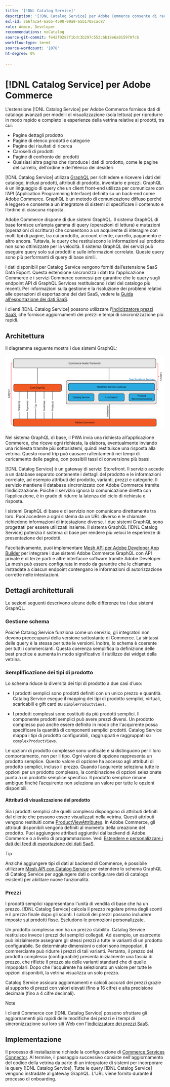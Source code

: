 ```yaml
---
title: '[!DNL Catalog Service]'
description: '[!DNL Catalog Service] per Adobe Commerce consente di recuperare i contenuti delle pagine di visualizzazione dei prodotti e delle pagine dell''elenco dei prodotti in modo molto più rapido rispetto alle query native di Adobe Commerce GraphQL.'
exl-id: 266faca4-6a65-4590-99a9-65b1705cac87
role: Admin, Developer
recommendations: noCatalog
source-git-commit: fe42f9287f1bdc3b297c553cbb18e6a015970fcb
workflow-type: tm+mt
source-wordcount: '1078'
ht-degree: 0%

---
```



# [!DNL Catalog Service] per Adobe Commerce

L&#39;estensione [!DNL Catalog Service] per Adobe Commerce fornisce dati di catalogo avanzati per modelli di visualizzazione (sola lettura) per riprodurre in modo rapido e completo le esperienze della vetrina relative ai prodotti, tra cui:

* Pagine dettagli prodotto
* Pagine di elenco prodotti e categorie
* Pagine dei risultati di ricerca
* Caroselli di prodotti
* Pagine di confronto dei prodotti
* Qualsiasi altra pagina che riproduce i dati di prodotto, come le pagine del carrello, dell’ordine e dell’elenco dei desideri

[!DNL Catalog Service] utilizza [GraphQL](https://graphql.org/) per richiedere e ricevere i dati del catalogo, inclusi prodotti, attributi di prodotto, inventario e prezzi. GraphQL è un linguaggio di query che un client front-end utilizza per comunicare con l’API (Application Programming Interface) definita su un back-end come Adobe Commerce. GraphQL è un metodo di comunicazione diffuso perché è leggero e consente a un integratore di sistemi di specificare il contenuto e l’ordine di ciascuna risposta.

Adobe Commerce dispone di due sistemi GraphQL. Il sistema GraphQL di base fornisce un’ampia gamma di query (operazioni di lettura) e mutazioni (operazioni di scrittura) che consentono a un acquirente di interagire con molti tipi di pagine, tra cui prodotto, account cliente, carrello, pagamento e altro ancora. Tuttavia, le query che restituiscono le informazioni sul prodotto non sono ottimizzate per la velocità. Il sistema GraphQL dei servizi può eseguire query solo sui prodotti e sulle informazioni correlate. Queste query sono più performanti di query di base simili.

I dati disponibili per Catalog Service vengono forniti dall’estensione SaaS Data Export. Questa estensione sincronizza i dati tra l’applicazione Commerce e i servizi Commerce connessi per garantire che le query sugli endpoint API di GraphQL Services restituiscano i dati del catalogo più recenti. Per informazioni sulla gestione e la risoluzione dei problemi relativi alle operazioni di esportazione dei dati SaaS, vedere la [Guida all&#39;esportazione dei dati SaaS](../data-export/overview.md).

I clienti [!DNL Catalog Service] possono utilizzare l&#39;[Indicizzatore prezzi SaaS](../price-index/price-indexing.md), che fornisce aggiornamenti dei prezzi e tempi di sincronizzazione più rapidi.

## Architettura

Il diagramma seguente mostra i due sistemi GraphQL:

![Diagramma dell&#39;architettura del catalogo](assets/catalog-service-architecture.png)

Nel sistema GraphQL di base, il PWA invia una richiesta all’applicazione Commerce, che riceve ogni richiesta, la elabora, eventualmente inviando una richiesta tramite più sottosistemi, quindi restituisce una risposta alla vetrina. Questo round trip può causare rallentamenti nei tempi di caricamento delle pagine, con possibili tassi di conversione più bassi.

[!DNL Catalog Service] è un gateway di servizi Storefront. Il servizio accede a un database separato contenente i dettagli del prodotto e le informazioni correlate, ad esempio attributi del prodotto, varianti, prezzi e categorie. Il servizio mantiene il database sincronizzato con Adobe Commerce tramite l’indicizzazione.
Poiché il servizio ignora la comunicazione diretta con l’applicazione, è in grado di ridurre la latenza del ciclo di richiesta e risposta.

I sistemi GraphQL di base e di servizio non comunicano direttamente tra loro. Puoi accedere a ogni sistema da un URL diverso e le chiamate richiedono informazioni di intestazione diverse. I due sistemi GraphQL sono progettati per essere utilizzati insieme. Il sistema GraphQL [!DNL Catalog Service] potenzia il sistema di base per rendere più veloci le esperienze di presentazione dei prodotti.

Facoltativamente, puoi implementare [Mesh API per Adobe Developer App Builder](https://developer.adobe.com/graphql-mesh-gateway/) per integrare i due sistemi Adobe Commerce GraphQL con API private e di terze parti e altre interfacce software tramite Adobe Developer. La mesh può essere configurata in modo da garantire che le chiamate instradate a ciascun endpoint contengano le informazioni di autorizzazione corrette nelle intestazioni.

## Dettagli architetturali

Le sezioni seguenti descrivono alcune delle differenze tra i due sistemi GraphQL.

### Gestione schema

Poiché Catalog Service funziona come un servizio, gli integratori non devono preoccuparsi della versione sottostante di Commerce. La sintassi delle query è la stessa per tutte le versioni. Inoltre, lo schema è coerente per tutti i commercianti. Questa coerenza semplifica la definizione delle best practice e aumenta in modo significativo il riutilizzo dei widget della vetrina.

### Semplificazione dei tipi di prodotto

Lo schema riduce la diversità dei tipi di prodotto a due casi d’uso:

* I prodotti semplici sono prodotti definiti con un unico prezzo e quantità. Catalog Service esegue il mapping dei tipi di prodotto semplici, virtuali, scaricabili e gift card su `simpleProductViews`.

* I prodotti complessi sono costituiti da più prodotti semplici. Il componente prodotti semplici può avere prezzi diversi. Un prodotto complesso può anche essere definito in modo che l&#39;acquirente possa specificare la quantità di componenti semplici prodotti. Catalog Service mappa i tipi di prodotto configurabili, raggruppati e raggruppati su `complexProductViews`.

Le opzioni di prodotto complesse sono unificate e si distinguono per il loro comportamento, non per il tipo. Ogni valore di opzione rappresenta un prodotto semplice. Questo valore di opzione ha accesso agli attributi di prodotto semplici, incluso il prezzo. Quando l’acquirente seleziona tutte le opzioni per un prodotto complesso, la combinazione di opzioni selezionate punta a un prodotto semplice specifico. Il prodotto semplice rimane ambiguo finché l’acquirente non seleziona un valore per tutte le opzioni disponibili.

#### Attributi di visualizzazione del prodotto

Sia i prodotti semplici che quelli complessi dispongono di attributi definiti dal cliente che possono essere visualizzati nella vetrina. Questi attributi vengono restituiti come [ProductViewAttributes](https://developer.adobe.com/commerce/services/graphql/catalog-service/products/#productviewattribute-type). In Adobe Commerce, gli attributi disponibili vengono definiti al momento della creazione del prodotto. Puoi aggiungere attributi aggiuntivi dal backend di Adobe Commerce o a livello di programmazione. Vedi [Estendere e personalizzare i dati del feed di esportazione dei dati SaaS](../data-export/extensibility-and-customizations.md).

>[!TIP]
>
>Anziché aggiungere tipi di dati al backend di Commerce, è possibile utilizzare [Mesh API con Catalog Service](mesh.md) per estendere lo schema GraphQL di Catalog Service per aggiungere dati o configurare dati di catalogo esistenti per abilitare nuove funzionalità.

### Prezzi

I prodotti semplici rappresentano l&#39;unità di vendita di base che ha un prezzo. [!DNL Catalog Service] calcola il prezzo regolare prima degli sconti e il prezzo finale dopo gli sconti. I calcoli dei prezzi possono includere imposte sui prodotti fisse. Escludono le promozioni personalizzate.

Un prodotto complesso non ha un prezzo stabilito. Catalog Service restituisce invece i prezzi dei semplici collegati. Ad esempio, un esercente può inizialmente assegnare gli stessi prezzi a tutte le varianti di un prodotto configurabile. Se determinate dimensioni o colori sono impopolari, il commerciante può ridurre i prezzi di tali varianti. Pertanto, il prezzo del prodotto complesso (configurabile) presenta inizialmente una fascia di prezzo, che riflette il prezzo sia delle varianti standard che di quelle impopolari. Dopo che l&#39;acquirente ha selezionato un valore per tutte le opzioni disponibili, la vetrina visualizza un solo prezzo.

Catalog Service assicura aggiornamenti e calcoli accurati dei prezzi grazie al supporto di prezzi con valori elevati (fino a 16 cifre) e alta precisione decimale (fino a 4 cifre decimali).

>[!NOTE]
>
> I clienti Commerce con [!DNL Catalog Service] possono sfruttare gli aggiornamenti più rapidi delle modifiche dei prezzi e i tempi di sincronizzazione sui loro siti Web con l&#39;[indicizzatore dei prezzi SaaS](../price-index/price-indexing.md).

## Implementazione

Il processo di installazione richiede la configurazione di [Commerce Services Connector](../landing/saas.md). Al termine, il passaggio successivo consiste nell&#39;aggiornamento del codice della vetrina da parte di un integratore di sistemi per incorporare le query [!DNL Catalog Service]. Tutte le query [!DNL Catalog Service] vengono instradate al gateway GraphQL. L’URL viene fornito durante il processo di onboarding.
